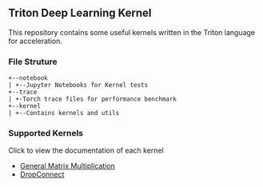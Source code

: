 ## Triton Deep Learning Kernel
This repository contains some useful kernels written in the Triton language for acceleration.

### File Struture
````
+--notebook
| +--Jupyter Notebooks for Kernel tests
+--trace
| +-Torch trace files for performance benchmark
+--kernel
| +--Contains kernels and utils
````

### Supported Kernels
Click to view the documentation of each kernel
* [General Matrix Multiplication](doc/GEMM.md)
* [DropConnect]([doc/DropConnect.md](https://forkxz.github.io/blog/2024/DropConnect/))